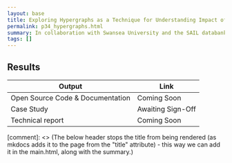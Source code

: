```yaml
---
layout: base
title: Exploring Hypergraphs as a Technique for Understanding Impact of Co-Morbidities
permalink: p34_hypergraphs.html
summary: In collaboration with Swansea University and the SAIL databank, this work focused on the generation of hypergraphs for investigating the individual and joint impact of comorbidities on a patient pathway.  This work will feed into two future projects to continue the creation of directed hypergraphs and then apply graph neural networks to demonstrate the process of extracting useful insights from these data.
tags: []
---
```


## Results

| Output | Link |
| ---- | ---- |
| Open Source Code & Documentation | Coming Soon |
| Case Study | Awaiting Sign-Off |
| Technical report | Coming Soon |

[comment]: <> (The below header stops the title from being rendered (as mkdocs adds it to the page from the "title" attribute) - this way we can add it in the main.html, along with the summary.)
#
